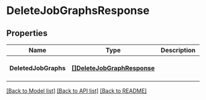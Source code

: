 # DeleteJobGraphsResponse

## Properties
Name | Type | Description | Notes
------------ | ------------- | ------------- | -------------
**DeletedJobGraphs** | [**[]DeleteJobGraphResponse**](DeleteJobGraphResponse.md) |  | [optional] [default to null]

[[Back to Model list]](../README.md#documentation-for-models) [[Back to API list]](../README.md#documentation-for-api-endpoints) [[Back to README]](../README.md)


